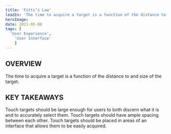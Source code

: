```yaml
---
title: 'Fitts’s Law'
leadIn: 'The time to acquire a target is a function of the distance to and size of the target.'
heroImage: 
date: 2021-05-08
tags: [
  'User Experience',
	'User Interface'
	]
---
```


## OVERVIEW

The time to acquire a target is a function of the distance to and size of the target.

## KEY TAKEAWAYS

Touch targets should be large enough for users to both discern what it is and to accurately select them. Touch targets should have ample spacing between each other. Touch targets should be placed in areas of an interface that allows them to be easily acquired.
